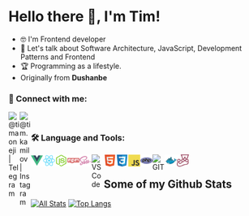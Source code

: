 # Hello there 👋, I'm Tim!

- 🤓 I'm Frontend developer
- 💬 Let's talk about Software Architecture, JavaScript, Development Patterns and Frontend 
- 🏆 Programming as a lifestyle.
- Originally from **Dushanbe**

### 📱 Connect with me:

[<img align="left" alt="@timaoneji | Telegram" width="22px" src="https://cdn.jsdelivr.net/npm/simple-icons@3.5.0/icons/telegram.svg" />](https://t.me/timaoneji/)
[<img align="left" alt="@tim.kamilov | Instagram" width="22px" src="https://cdn.jsdelivr.net/npm/simple-icons@3.5.0/icons/instagram.svg" />](https://www.instagram.com/tim.kamilov/)

<br />

### 🛠 Language and Tools:
<img align="left" alt="VueJS" width="24px" src="https://github.com/devicons/devicon/blob/master/icons/vuejs/vuejs-original.svg" />
<img align="left" alt="ReactJS" width="24px" src="https://github.com/devicons/devicon/blob/master/icons/react/react-original.svg" />
<img align="left" alt="NodeJS" width="24px" src="https://github.com/devicons/devicon/blob/master/icons/nodejs/nodejs-original.svg" />
<img align="left" alt="NPM" width="24px" src="https://github.com/devicons/devicon/blob/master/icons/npm/npm-original-wordmark.svg" />
<img align="left" alt="Sass" width="24px" src="https://github.com/devicons/devicon/blob/master/icons/sass/sass-original.svg" />
<img align="left" alt="VS Code" width="24px" src="https://upload.wikimedia.org/wikipedia/commons/thumb/9/9a/Visual_Studio_Code_1.35_icon.svg/1024px-Visual_Studio_Code_1.35_icon.svg.png" />
<img align="left" alt="HTML" width="24px" src="https://github.com/devicons/devicon/blob/master/icons/html5/html5-original.svg" />
<img align="left" alt="CSS" width="24px" src="https://github.com/devicons/devicon/blob/master/icons/css3/css3-original.svg" />
<img align="left" alt="JS" width="24px" src="https://github.com/devicons/devicon/blob/master/icons/javascript/javascript-original.svg" />
<img align="left" alt="PHP" width="24px" src="https://github.com/devicons/devicon/blob/master/icons/php/php-original.svg" />
<img align="left" alt="GIT" width="24px" src="https://upload.wikimedia.org/wikipedia/commons/thumb/3/3f/Git_icon.svg/1024px-Git_icon.svg.png" />
<img align="left" alt="Docker" width="24px" src="https://github.com/devicons/devicon/blob/master/icons/docker/docker-original.svg" />
<img align="left" alt="Jest" width="24px" src="https://github.com/devicons/devicon/blob/master/icons/jest/jest-plain.svg" />

<br />

## Some of my Github Stats
[![All Stats](https://github-readme-stats-axpwmfcg3.vercel.app/api?username=oneji&show_icons=true&include_all_commits=true&count_private=true&hide=contribs)](https://github.com/oneji/github-readme-stats) [![Top Langs](https://github-readme-stats-axpwmfcg3.vercel.app/api/top-langs/?username=oneji&layout=compact)](https://github.com/oneji/github-readme-stats)
